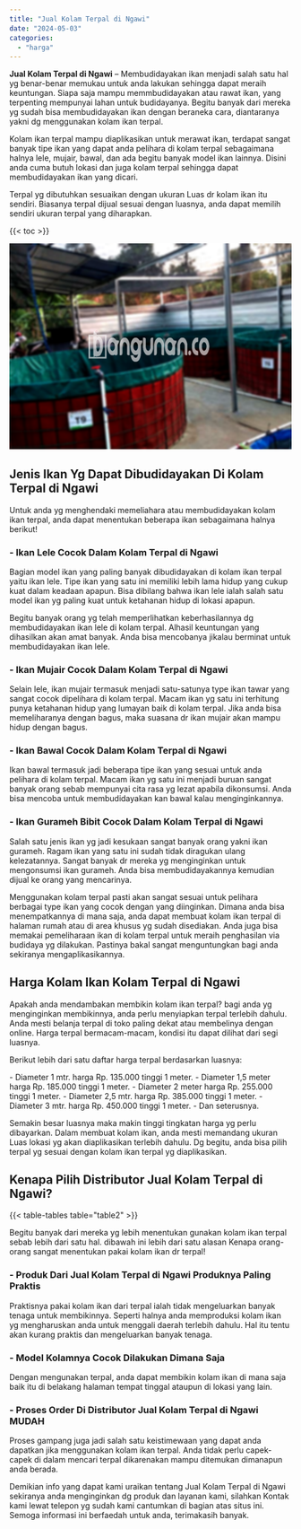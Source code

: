 ```yaml
---
title: "Jual Kolam Terpal di Ngawi"
date: "2024-05-03"
categories: 
  - "harga"
---
```


**Jual Kolam Terpal di Ngawi** – Membudidayakan ikan menjadi salah satu hal yg benar-benar memukau untuk anda lakukan sehingga dapat meraih keuntungan. Siapa saja mampu memmbudidayakan atau rawat ikan, yang terpenting mempunyai lahan untuk budidayanya. Begitu banyak dari mereka yg sudah bisa membudidayakan ikan dengan beraneka cara, diantaranya yakni dg menggunakan kolam ikan terpal.

Kolam ikan terpal mampu diaplikasikan untuk merawat ikan, terdapat sangat banyak tipe ikan yang dapat anda pelihara di kolam terpal sebagaimana halnya lele, mujair, bawal, dan ada begitu banyak model ikan lainnya. Disini anda cuma butuh lokasi dan juga kolam terpal sehingga dapat membudidayakan ikan yang dicari.

Terpal yg dibutuhkan sesuaikan dengan ukuran Luas dr kolam ikan itu sendiri. Biasanya terpal dijual sesuai dengan luasnya, anda dapat memilih sendiri ukuran terpal yang diharapkan.

{{< toc >}}

![Jual Kolam Terpal di Ngawi](/images/jual-kolam-terpal-44.png)

## Jenis Ikan Yg Dapat Dibudidayakan Di Kolam Terpal di Ngawi

Untuk anda yg menghendaki memeliahara atau membudidayakan kolam ikan terpal, anda dapat menentukan beberapa ikan sebagaimana halnya berikut!

### \- Ikan Lele Cocok Dalam Kolam Terpal di Ngawi

Bagian model ikan yang paling banyak dibudidayakan di kolam ikan terpal yaitu ikan lele. Tipe ikan yang satu ini memiliki lebih lama hidup yang cukup kuat dalam keadaan apapun. Bisa dibilang bahwa ikan lele ialah salah satu model ikan yg paling kuat untuk ketahanan hidup di lokasi apapun.

Begitu banyak orang yg telah memperlihatkan keberhasilannya dg membudidayakan ikan lele di kolam terpal. Alhasil keuntungan yang dihasilkan akan amat banyak. Anda bisa mencobanya jikalau berminat untuk membudidayakan ikan lele.

### \- Ikan Mujair Cocok Dalam Kolam Terpal di Ngawi

Selain lele, ikan mujair termasuk menjadi satu-satunya type ikan tawar yang sangat cocok dipelihara di kolam terpal. Macam ikan yg satu ini terhitung punya ketahanan hidup yang lumayan baik di kolam terpal. Jika anda bisa memeliharanya dengan bagus, maka suasana dr ikan mujair akan mampu hidup dengan bagus.

### \- Ikan Bawal Cocok Dalam Kolam Terpal di Ngawi

Ikan bawal termasuk jadi beberapa tipe ikan yang sesuai untuk anda pelihara di kolam terpal. Macam ikan yg satu ini menjadi buruan sangat banyak orang sebab mempunyai cita rasa yg lezat apabila dikonsumsi. Anda bisa mencoba untuk membudidayakan kan bawal kalau menginginkannya.

### \- Ikan Gurameh Bibit Cocok Dalam Kolam Terpal di Ngawi

Salah satu jenis ikan yg jadi kesukaan sangat banyak orang yakni ikan gurameh. Ragam ikan yang satu ini sudah tidak diragukan ulang kelezatannya. Sangat banyak dr mereka yg menginginkan untuk mengonsumsi ikan gurameh. Anda bisa membudidayakannya kemudian dijual ke orang yang mencarinya.

Menggunakan kolam terpal pasti akan sangat sesuai untuk pelihara berbagai type ikan yang cocok dengan yang diinginkan. Dimana anda bisa menempatkannya di mana saja, anda dapat membuat kolam ikan terpal di halaman rumah atau di area khusus yg sudah disediakan. Anda juga bisa memakai pemeliharaan ikan di kolam terpal untuk meraih penghasilan via budidaya yg dilakukan. Pastinya bakal sangat menguntungkan bagi anda sekiranya mengaplikasikannya.

## Harga Kolam Ikan Kolam Terpal di Ngawi

Apakah anda mendambakan membikin kolam ikan terpal? bagi anda yg menginginkan membikinnya, anda perlu menyiapkan terpal terlebih dahulu. Anda mesti belanja terpal di toko paling dekat atau membelinya dengan online. Harga terpal bermacam-macam, kondisi itu dapat dilihat dari segi luasnya.

Berikut lebih dari satu daftar harga terpal berdasarkan luasnya:

\- Diameter 1 mtr. harga Rp. 135.000 tinggi 1 meter. - Diameter 1,5 meter harga Rp. 185.000 tinggi 1 meter. - Diameter 2 meter harga Rp. 255.000 tinggi 1 meter. - Diameter 2,5 mtr. harga Rp. 385.000 tinggi 1 meter. - Diameter 3 mtr. harga Rp. 450.000 tinggi 1 meter. - Dan seterusnya.

Semakin besar luasnya maka makin tinggi tingkatan harga yg perlu dibayarkan. Dalam membuat kolam ikan, anda mesti memandang ukuran Luas lokasi yg akan diaplikasikan terlebih dahulu. Dg begitu, anda bisa pilih terpal yg sesuai dengan kolam ikan terpal yg diaplikasikan.

## Kenapa Pilih Distributor Jual Kolam Terpal di Ngawi?

{{< table-tables table="table2" >}}

Begitu banyak dari mereka yg lebih menentukan gunakan kolam ikan terpal sebab lebih dari satu hal. dibawah ini lebih dari satu alasan Kenapa orang-orang sangat menentukan pakai kolam ikan dr terpal!

### \- Produk Dari Jual Kolam Terpal di Ngawi Produknya Paling Praktis

Praktisnya pakai kolam ikan dari terpal ialah tidak mengeluarkan banyak tenaga untuk membikinnya. Seperti halnya anda memproduksi kolam ikan yg mengharuskan anda untuk menggali daerah terlebih dahulu. Hal itu tentu akan kurang praktis dan mengeluarkan banyak tenaga.

### \- Model Kolamnya Cocok Dilakukan Dimana Saja

Dengan mengunakan terpal, anda dapat membikin kolam ikan di mana saja baik itu di belakang halaman tempat tinggal ataupun di lokasi yang lain.

### \- Proses Order Di Distributor Jual Kolam Terpal di Ngawi MUDAH

Proses gampang juga jadi salah satu keistimewaan yang dapat anda dapatkan jika menggunakan kolam ikan terpal. Anda tidak perlu capek-capek di dalam mencari terpal dikarenakan mampu ditemukan dimanapun anda berada.

Demikian info yang dapat kami uraikan tentang Jual Kolam Terpal di Ngawi sekiranya anda menginginkan dg produk dan layanan kami, silahkan Kontak kami lewat telepon yg sudah kami cantumkan di bagian atas situs ini. Semoga informasi ini berfaedah untuk anda, terimakasih banyak.

